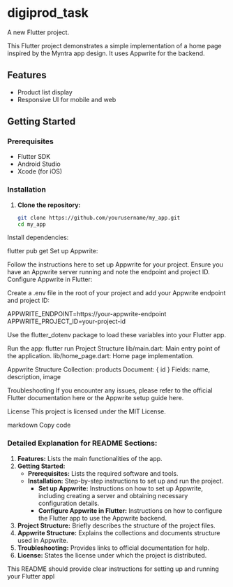 # digiprod_task

A new Flutter project.

This Flutter project demonstrates a simple implementation of a home page inspired by the Myntra app design. It uses Appwrite for the backend.

## Features
- Product list display
- Responsive UI for mobile and web

## Getting Started

### Prerequisites
- Flutter SDK
- Android Studio
- Xcode (for iOS)

### Installation

1. **Clone the repository:**
   ```bash
   git clone https://github.com/yourusername/my_app.git
   cd my_app
Install dependencies:

flutter pub get
Set up Appwrite:

Follow the instructions here to set up Appwrite for your project.
Ensure you have an Appwrite server running and note the endpoint and project ID.
Configure Appwrite in Flutter:

Create a .env file in the root of your project and add your Appwrite endpoint and project ID:

APPWRITE_ENDPOINT=https://your-appwrite-endpoint
APPWRITE_PROJECT_ID=your-project-id

Use the flutter_dotenv package to load these variables into your Flutter app.

Run the app:
flutter run
Project Structure
lib/main.dart: Main entry point of the application.
lib/home_page.dart: Home page implementation.

Appwrite Structure
Collection: products
Document: { id }
Fields: name, description, image

Troubleshooting
If you encounter any issues, please refer to the official Flutter documentation here or the Appwrite setup guide here.

License
This project is licensed under the MIT License.

markdown
Copy code

### Detailed Explanation for README Sections:

1. **Features:** Lists the main functionalities of the app.
2. **Getting Started:**
   - **Prerequisites:** Lists the required software and tools.
   - **Installation:** Step-by-step instructions to set up and run the project.
     - **Set up Appwrite:** Instructions on how to set up Appwrite, including creating a server and obtaining necessary configuration details.
     - **Configure Appwrite in Flutter:** Instructions on how to configure the Flutter app to use the Appwrite backend.
3. **Project Structure:** Briefly describes the structure of the project files.
4. **Appwrite Structure:** Explains the collections and documents structure used in Appwrite.
5. **Troubleshooting:** Provides links to official documentation for help.
6. **License:** States the license under which the project is distributed.

This README should provide clear instructions for setting up and running your Flutter appl
